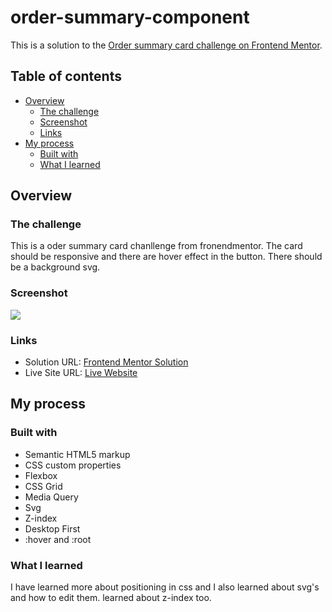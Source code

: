 # order-summary-component
This is a solution to the [Order summary card challenge on Frontend Mentor](https://www.frontendmentor.io/challenges/order-summary-component-QlPmajDUj).

## Table of contents

- [Overview](#overview)
  - [The challenge](#the-challenge)
  - [Screenshot](#screenshot)
  - [Links](#links)
- [My process](#my-process)
  - [Built with](#built-with)
  - [What I learned](#what-i-learned)

## Overview

### The challenge

This is a oder summary card chanllenge from fronendmentor. The card should be responsive and there are hover effect in the button. There should be a background svg.

### Screenshot

![](./images/desktop-design.jpg)

### Links

- Solution URL: [Frontend Mentor Solution](https://your-solution-url.com)
- Live Site URL: [Live Website](https://manikmaity.github.io/order-summary-component/)

## My process

### Built with

- Semantic HTML5 markup
- CSS custom properties
- Flexbox
- CSS Grid
- Media Query
- Svg
- Z-index
- Desktop First
- :hover and :root

### What I learned

I have learned more about positioning in css and I also learned about svg's and how to edit them. learned about z-index too.
